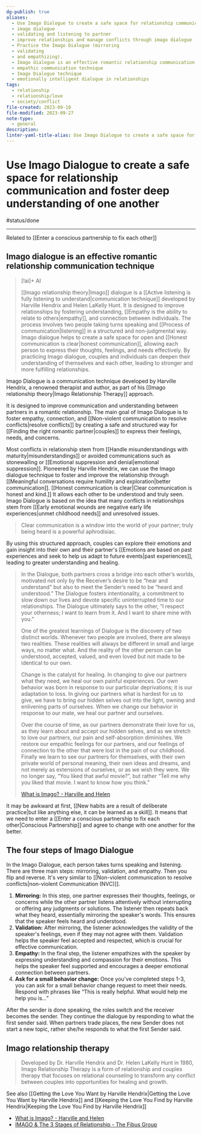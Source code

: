 ```yaml
---
dg-publish: true
aliases:
  - Use Imago Dialogue to create a safe space for relationship communication and foster deep understanding of one another
  - imago dialogue
  - validating and listening to partner
  - improve relationships and manage conflicts through imago dialogue
  - Practice the Imago Dialogue (mirroring
  - validating
  - and empathizing).
  - Imago dialogue is an effective romantic relationship communication technique.
  - empathic communication technique
  - Imago Dialogue technique
  - emotionally intelligent dialogue in relationships
tags:
  - relationship
  - relationship/love
  - society/conflict
file-created: 2023-09-10
file-modified: 2023-09-27
note-type:
  - general
description: 
linter-yaml-title-alias: Use Imago Dialogue to create a safe space for relationship communication and foster deep understanding of one another
---
```


# Use Imago Dialogue to create a safe space for relationship communication and foster deep understanding of one another

#status/done

---

Related to [[Enter a conscious partnership to fix each other]]
## Imago dialogue is an effective romantic relationship communication technique

> [!ai]+ AI
>
> [[Imago relationship theory|Imago]] dialogue is a [[Active listening is fully listening to understand|communication technique]] developed by Harville Hendrix and Helen LaKelly Hunt. It is designed to improve relationships by fostering understanding, [[Empathy is the ability to relate to others|empathy]], and connection between individuals. The process involves two people taking turns speaking and [[Process of communication|listening]] in a structured and non-judgmental way. Imago dialogue helps to create a safe space for open and [[Honest communication is clear|honest communication]], allowing each person to express their thoughts, feelings, and needs effectively. By practicing Imago dialogue, couples and individuals can deepen their understanding of themselves and each other, leading to stronger and more fulfilling relationships.

Imago Dialogue is a communication technique developed by Harville Hendrix, a renowned therapist and author, as part of his [[Imago relationship theory|Imago Relationship Therapy]] approach.

It is designed to improve communication and understanding between partners in a romantic relationship. The main goal of Imago Dialogue is to foster empathy, connection, and [[Non-violent communication to resolve conflicts|resolve conflicts]] by creating a safe and structured way for [[Finding the right romantic partner|couples]] to express their feelings, needs, and concerns.

Most conflicts in relationship stem from [[Handle misunderstandings with maturity|misunderstandings]] or avoided communications such as stonewalling or [[Emotional suppression and denial|emotional suppression]]. Pioneered by Harville Hendrix, we can use the Imago dialogue technique to foster and improve the relationship through [[Meaningful conversations require humility and exploration|better communication]]. [[Honest communication is clear|Clear communication is honest and kind.]] It allows each other to be understood and truly seen. Imago Dialogue is based on the idea that many conflicts in relationships stem from [[Early emotional wounds are negative early life experiences|unmet childhood needs]] and unresolved issues.

> Clear communication is a window into the world of your partner; truly being heard is a powerful aphrodisiac.

 By using this structured approach, couples can explore their emotions and gain insight into their own and their partner's [[Emotions are based on past experiences and seek to help us adapt to future events|past experiences]], leading to greater understanding and healing.

> In the Dialogue, both partners cross a bridge into each other’s worlds, motivated not only by the Receiver’s desire to be “hear and understand” but also to meet the Sender’s need to be “heard and understood.” The Dialogue fosters intentionality, a commitment to slow down our lives and devote specific uninterrupted time to our relationships. The Dialogue ultimately says to the other, “I respect your otherness; I want to learn from it. And I want to share mine with you.”
>
> One of the greatest learnings of Dialogue is the discovery of two distinct worlds. Whenever two people are involved, there are always two realities. These realities will always be different in small and large ways, no matter what. And the reality of the other person can be understood, accepted, valued, and even loved but not made to be identical to our own.
>
> Change is the catalyst for healing. In changing to give our partners what they need, we heal our own painful experiences. Our own behavior was born in response to our particular deprivations; it is our adaptation to loss. In giving our partners what is hardest for us to give, we have to bring our hidden selves out into the light, owning and enlivening parts of ourselves. When we change our behavior in response to our mate, we heal our partner and ourselves.
>
> Over the course of time, as our partners demonstrate their love for us, as they learn about and accept our hidden selves, and as we stretch to love our partners, our pain and self-absorption diminishes. We restore our empathic feelings for our partners, and our feelings of connection to the other that were lost in the pain of our childhood. Finally we learn to see our partners for themselves, with their own private world of personal meaning, their own ideas and dreams, and not merely as extensions of ourselves, or as we wish they were. We no longer say, “You liked that awful movie?”, but rather “Tell me why you liked that movie. I want to know how you think.”
>
> [What is Imago? - Harville and Helen](https://harvilleandhelen.com/initiatives/what-is-imago/)

It may be awkward at first, [[New habits are a result of deliberate practice|but like anything else, it can be learned as a skill]]. It means that we need to enter a [[Enter a conscious partnership to fix each other|Conscious Partnership]] and agree to change with one another for the better.

## The four steps of Imago Dialogue

In the Imago Dialogue, each person takes turns speaking and listening. There are three main steps: mirroring, validation, and empathy. Then you flip and reverse. It's very similar to [[Non-violent communication to resolve conflicts|non-violent Communication (NVC)]].

1. **Mirroring:** In this step, one partner expresses their thoughts, feelings, or concerns while the other partner listens attentively without interrupting or offering any judgments or solutions. The listener then repeats back what they heard, essentially mirroring the speaker's words. This ensures that the speaker feels heard and understood.
2. **Validation:** After mirroring, the listener acknowledges the validity of the speaker's feelings, even if they may not agree with them. Validation helps the speaker feel accepted and respected, which is crucial for effective communication.
3. **Empathy:** In the final step, the listener empathizes with the speaker by expressing understanding and compassion for their emotions. This helps the speaker feel supported and encourages a deeper emotional connection between partners.
1. **Ask for a small behavior change:** Once you've completed steps 1-3, you can ask for a small behavior change request to meet their needs. Respond with phrases like “This is really helpful. What would help me help you is…”

After the sender is done speaking, the roles switch and the receiver becomes the sender. They continue the dialogue by responding to what the first sender said. When partners trade places, the new Sender does not start a new topic, rather she/he responds to what the first Sender said.

## Imago relationship therapy

> Developed by Dr. Harville Hendrix and Dr. Helen LaKelly Hunt in 1980, Imago Relationship Therapy is a form of relationship and couples therapy that focuses on relational counseling to transform any conflict between couples into opportunities for healing and growth.

See also [[Getting the Love You Want by Harville Hendrix|Getting the Love You Want by Harville Hendrix]] and [[Keeping the Love You Find by Harville Hendrix|Keeping the Love You Find by Harville Hendrix]]

- [What is Imago? - Harville and Helen](https://harvilleandhelen.com/initiatives/what-is-imago/)
- [IMAGO & The 3 Stages of Relationship - The Fibus Group](https://www.drfibus.com/imago-the-3-stages-of-relationship/)
